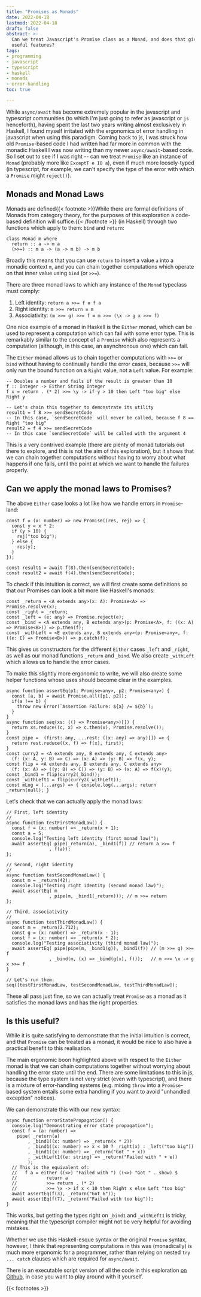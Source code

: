 ```yaml
---
title: "Promises as Monads"
date: 2022-04-18
lastmod: 2022-04-18
draft: false
abstract: >-
  Can we treat Javascript's Promise class as a Monad, and does that give us any
  useful features?
tags:
- programming
- javascript
- typescript
- haskell
- monads
- error-handling
toc: true

---
```


While `async/await` has become extremely popular in the javascript and
typescript communities (to which I'm just going to refer as javascript
or `js` henceforth), having spent the last two years writing almost
exclusively in Haskell, I found myself irritated with the ergonomics
of error handling in javascript when using this paradigm. Coming back
to js, I was struck how old `Promise`-based code I had written had far
more in common with the monadic Haskell I was now writing than my newer
`async/await`-based code. So I
set out to see if I was right -- can we treat `Promise` like an instance
of `Monad` (probably more like `ExceptT e IO a`), even if much more
loosely-typed (in typescript, for example, we can't specify the type of
the error with which a `Promise` might `reject()`).

## Monads and Monad Laws

Monads are defined{{< footnote >}}While there are formal definitions of
Monads from category theory, for the purposes of this exploration a
code-based definition will suffice.{{< /footnote >}} (in Haskell) through
two functions which apply to them: `bind` and `return`:

    class Monad m where
      return :: a -> m a
      (>>=) :: m a -> (a -> m b) -> m b

Broadly this means that you can use `return` to insert a value `a` into
a monadic context `m`, and you can chain together computations which
operate on that inner value using `bind` (or `>>=`).

There are three monad laws to which any instance of the `Monad`
typeclass must comply:

1. Left identity: `return a >>= f ≡ f a`
2. Right identity: `m >>= return ≡ m`
3. Associativity: `(m >>= g) >>= f ≡ m >>= (\x -> g x >>= f)`

One nice example of a monad in Haskell is the `Either` monad, which can
be used to represent a computation which can fail with some error type.
This is remarkably similar to the concept of a `Promise` which also
represents a computation (although, in this case, an asynchronous one)
which can fail.

The `Either` monad allows us to chain together computations with `>>=`
or `bind` without having to continually handle the error cases, because
`>>=` will only run the bound function on a `Right` value, not a `Left`
value. For example:

    -- Doubles a number and fails if the result is greater than 10
    f :: Integer -> Either String Integer
    f x = return . (* 2) >>= \y -> if y > 10 then Left "too big" else Right y

    -- Let's chain this together to demonstrate its utility
    result1 = f 8 >>= sendSecretCode
    -- In this case, `sendSecretCode` will never be called, because f 8 == Right "too big"
    result2 = f 4 >>= sendSecretCode
    -- In this case `sendSecretCode` will be called with the argument 4

This is a very contrived example (there are plenty of monad tutorials
out there to explore, and this is not the aim of this exploration), but
it shows that we can chain together computations without having to worry
about what happens if one fails, until the point at which we want to
handle the failures properly.

## Can we apply the monad laws to Promises?

The above `Either` case looks a lot like how we handle errors in
`Promise`-land:

    const f = (x: number) => new Promise((res, rej) => {
      const y = x * 2;
      if (y > 10) {
        rej("too big");
      } else {
        res(y);
      }
    });

    const result1 = await f(8).then(sendSecretCode);
    const result2 = await f(4).then(sendSecretCode);

To check if this intuition is correct, we will first create some
definitions so that our Promises can look a bit more like Haskell's
monads:

    const _return = <A extends any>(x: A): Promise<A> => Promise.resolve(x);
    const _right = _return;
    const _left = (e: any) => Promise.reject(e);
    const _bind = <A extends any, B extends any>(p: Promise<A>, f: ((x: A) => Promise<B>)) => p.then(f);
    const _withLeft = <E extends any, B extends any>(p: Promise<any>, f: ((e: E) => Promise<B>)) => p.catch(f);

This gives us constructors for the different `Either` cases `_left` and
`_right`, as well as our monad functions `_return` and `_bind`. We also
create `_withLeft` which allows us to handle the error cases.

To make this slightly more ergonomic to write, we will also create some
helper functions whose uses should become clear in the examples.

    async function assertEq(p1: Promise<any>, p2: Promise<any>) {
      const [a, b] = await Promise.all([p1, p2]);
      if(a !== b) {
        throw new Error(`Assertion Failure: ${a} /= ${b}`);
      }
    }
    async function seq(xs: (() => Promise<any>)[]) {
      return xs.reduce((c, x) => c.then(x), Promise.resolve());
    }
    const pipe =  (first: any, ...rest: ((x: any) => any)[]) => {
      return rest.reduce((x, f) => f(x), first);
    }
    const curry2 = <A extends any, B extends any, C extends any>
      (f: (x: A, y: B) => C) => (x: A) => (y: B) => f(x, y);
    const flip = <A extends any, B extends any, C extends any>
      (f: (x: A) => ((y: B) => C)) => (y: B) => (x: A) => f(x)(y);
    const _bind1 = flip(curry2(_bind));
    const _withLeft1 = flip(curry2(_withLeft));
    const mLog = (...args) => { console.log(...args); return _return(null); }

Let's check that we can actually apply the monad laws:

    // First, left identity
    //
    async function testFirstMonadLaw() {
      const f = (x: number) => _return(x + 1);
      const a = 5;
      console.log("Testing left identity (first monad law)");
      await assertEq( pipe(_return(a), _bind1(f)) // return a >>= f
                    , f(a));
    };

    // Second, right identity
    //
    async function testSecondMonadLaw() {
      const m = _return(42);
      console.log("Testing right identity (second monad law)");
      await assertEq( m
                    , pipe(m, _bind1(_return))); // m >>= return
    };

    // Third, associativity
    //
    async function testThirdMonadLaw() {
      const m = _return(2.712);
      const g = (x: number) => _return(x - 1);
      const f = (x: number) => _return(x * 2);
      console.log("Testing associativity (third monad law)");
      await assertEq( pipe(pipe(m, _bind1(g)), _bind1(f)) // (m >>= g) >>= f
                    , _bind(m, (x) => _bind(g(x), f)));   // m >>= \x -> g x >>= f
    }

    // Let's run them:
    seq([testFirstMonadLaw, testSecondMonadLaw, testThirdMonadLaw]);

These all pass just fine, so we can actually treat `Promise` as a monad as it
satisfies the monad laws and has the right properties.

## Is this useful?

While it is quite satisfying to demonstrate that the initial intuition
is correct, and that `Promise` can be treated as a monad, it would be
nice to also have a practical benefit to this realisation.

The main ergonomic boon highlighted above with respect to the `Either`
monad is that we can chain computations together without worrying about
handling the error state until the end. There are some limitations
to this in js, because the type system is not very strict (even with
typescript), and there is a mixture of error-handling systems (e.g.
mixing `throw` into a `Promise`-based system entails some extra handling
if you want to avoid "unhandled exception" notices).

We can demonstrate this with our new syntax:

    async function errorStatePropagation() {
      console.log("Demonstrating error state propagation");
      const f = (a: number) =>
        pipe( _return(a)
            , _bind1((x: number) => _return(x * 2))
            , _bind1((x: number) => x < 10 ? _right(x) : _left("too big"))
            , _bind1((x: number) => _return("Got " + x))
            , _withLeft1((e: string) => _return("Failed with " + e))
            );
      // This is the equivalent of:
      //   f a = either ((<>) "Failed with ") ((<>) "Got " . show) $
      //           return a
      //           >>= return . (* 2)
      //           >>= \x -> if x < 10 then Right x else Left "too big"
      await assertEq(f(3), _return("Got 6"));
      await assertEq(f(7), _return("Failed with too big"));
    }

This works, but getting the types right on `_bind1` and `_withLeft1` is
tricky, meaning that the typescript compiler might not be very helpful
for avoiding mistakes.

Whether we use this Haskell-esque syntax or the original `Promise`
syntax, however, I think that representing computations in this was
(monadically) is much more ergonomic for a programmer, rather than
relying on nested `try ... catch` clauses which are required for
`async/await`.

There is an executable script version of all the code in this exploration
[on Github](https://gist.github.com/gfarrell/d2504d12f85e80a8cc2933d587d320b3),
in case you want to play around with it yourself.

{{< footnotes >}}
